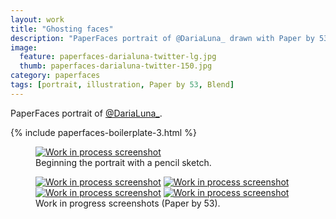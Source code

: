 ```yaml
---
layout: work
title: "Ghosting faces"
description: "PaperFaces portrait of @DariaLuna_ drawn with Paper by 53 on an iPad."
image: 
  feature: paperfaces-darialuna-twitter-lg.jpg
  thumb: paperfaces-darialuna-twitter-150.jpg
category: paperfaces
tags: [portrait, illustration, Paper by 53, Blend]
---
```


PaperFaces portrait of <a href="http://twitter.com/DariaLuna_">@DariaLuna_</a>.

{% include paperfaces-boilerplate-3.html %}

<figure>
	<a href="{{ site.url }}/images/paperfaces-darialuna-process-1-lg.jpg"><img src="{{ site.url }}/images/paperfaces-darialuna-process-1-750.jpg" alt="Work in process screenshot"></a>
	<figcaption>Beginning the portrait with a pencil sketch.</figcaption>
</figure>

<figure class="half">
	<a href="{{ site.url }}/images/paperfaces-darialuna-process-2-lg.jpg"><img src="{{ site.url }}/images/paperfaces-darialuna-process-2-600.jpg" alt="Work in process screenshot"></a>
	<a href="{{ site.url }}/images/paperfaces-darialuna-process-3-lg.jpg"><img src="{{ site.url }}/images/paperfaces-darialuna-process-3-600.jpg" alt="Work in process screenshot"></a>
	<a href="{{ site.url }}/images/paperfaces-darialuna-process-4-lg.jpg"><img src="{{ site.url }}/images/paperfaces-darialuna-process-4-600.jpg" alt="Work in process screenshot"></a>
	<a href="{{ site.url }}/images/paperfaces-darialuna-process-5-lg.jpg"><img src="{{ site.url }}/images/paperfaces-darialuna-process-5-600.jpg" alt="Work in process screenshot"></a>
	<figcaption>Work in progress screenshots (Paper by 53).</figcaption>
</figure>